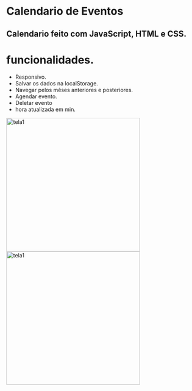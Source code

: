 # Calendario de Eventos

## Calendario feito com JavaScript, HTML e CSS.

# funcionalidades.

- Responsivo.
- Salvar os dados na localStorage.
- Navegar pelos mêses anteriores e posteriores.
- Agendar evento.
- Deletar evento
- hora atualizada em min.

<img src="https://user-images.githubusercontent.com/87907917/227803205-d29c0892-5c75-4ed0-88b0-69b6603addba.png" title="tela1" height="350" weidth="350">

<img src="https://user-images.githubusercontent.com/87907917/227803354-fb88665d-c8d8-4188-ba79-9a28a9cc7273.png" title="tela1" height="350" weidth="350">
